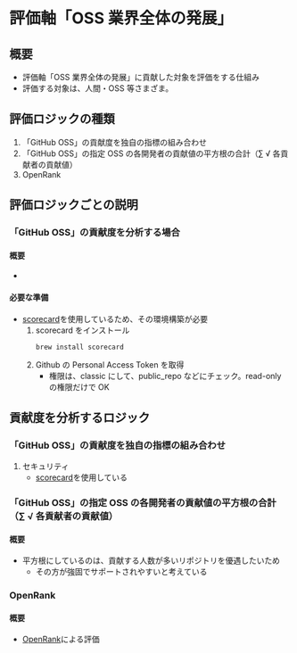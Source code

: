 # 評価軸「OSS 業界全体の発展」

## 概要

- 評価軸「OSS 業界全体の発展」に貢献した対象を評価をする仕組み
- 評価する対象は、人間・OSS 等さまざま。

## 評価ロジックの種類

1. 「GitHub OSS」の貢献度を独自の指標の組み合わせ
1. 「GitHub OSS」の指定 OSS の各開発者の貢献値の平方根の合計（∑ √ 各貢献者の貢献値）
1. OpenRank

## 評価ロジックごとの説明

### 「GitHub OSS」の貢献度を分析する場合

#### 概要

-

#### 必要な準備

- [scorecard](https://github.com/ossf/scorecard?tab=readme-ov-file 'scorecard github url')を使用しているため、その環境構築が必要
  1. scorecard をインストール
     ```shell
     brew install scorecard
     ```
  2. Github の Personal Access Token を取得
     - 権限は、classic にして、public_repo などにチェック。read-only の権限だけで OK

## 貢献度を分析するロジック

### 「GitHub OSS」の貢献度を独自の指標の組み合わせ

1. セキュリティ
   - [scorecard](https://github.com/ossf/scorecard?tab=readme-ov-file 'scorecard github url')を使用している

### 「GitHub OSS」の指定 OSS の各開発者の貢献値の平方根の合計（∑ √ 各貢献者の貢献値）

#### 概要

- 平方根にしているのは、貢献する人数が多いリポジトリを優遇したいため
  - その方が強固でサポートされやすいと考えている

### OpenRank

#### 概要

- [OpenRank](https://open-digger.cn/en/docs/user-docs/metrics/openrank)による評価
